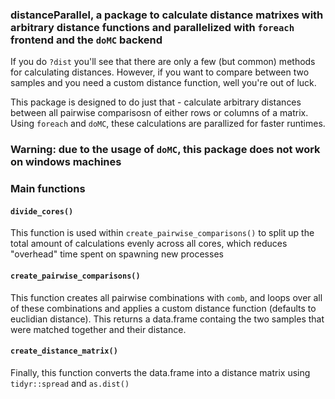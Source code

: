 ### distanceParallel, a package to calculate distance matrixes with arbitrary distance functions and parallelized with `foreach` frontend and the `doMC` backend

If you do `?dist` you'll see that there are only a few (but common) methods for calculating distances. However, if you want to compare between two samples and you need a custom distance function, well you're out of luck.

This package is designed to do just that - calculate arbitrary distances between all pairwise comparisosn of either rows or columns of a matrix. Using `foreach` and `doMC`, these calculations are parallized for faster runtimes.

### Warning: due to the usage of `doMC`, this package does not work on windows machines

### Main functions

#### `divide_cores()`

This function is used within `create_pairwise_comparisons()` to split up the total amount of calculations evenly across all cores, which reduces "overhead" time spent on spawning new processes

#### `create_pairwise_comparisons()`

This function creates all pairwise combinations with `comb`, and loops over all of these combinations and applies a custom distance function (defaults to euclidian distance). This returns a data.frame containg the two samples that were matched together and their distance.

#### `create_distance_matrix()`

Finally, this function converts the data.frame into a distance matrix using `tidyr::spread` and `as.dist()`
